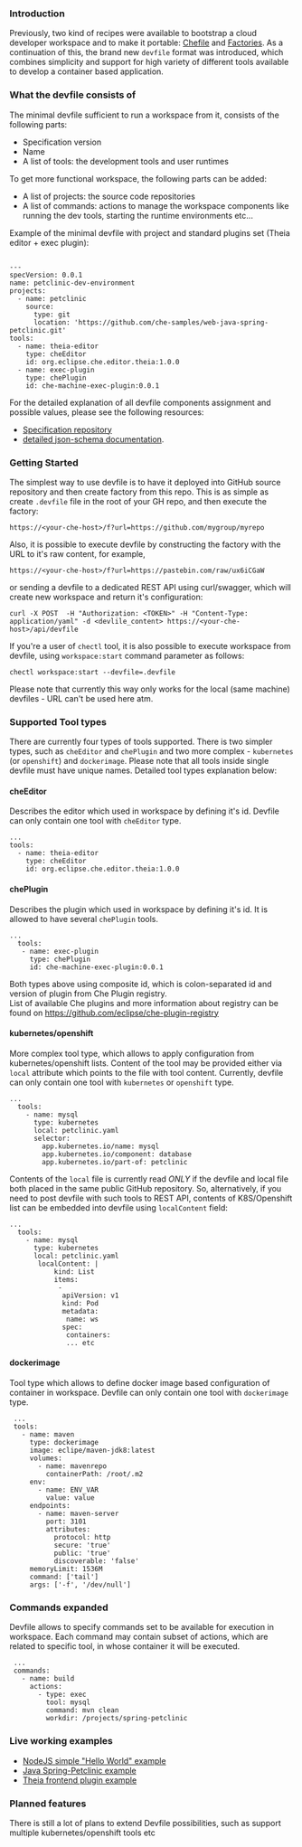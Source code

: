 

### Introduction
Previously, two kind of recipes were available to bootstrap a cloud developer workspace and to make it portable: [Chefile](https://www.eclipse.org/che/docs/chefile.html) 
and [Factories](https://www.eclipse.org/che/docs/factories-getting-started.html#try-a-factory).
As a continuation of this, the brand new `devfile` format was introduced, which combines simplicity and support for high variety of different tools available to develop a container based application.

### What the devfile consists of
The minimal devfile sufficient to run a workspace from it, consists of the following parts:
 - Specification version
 - Name
 - A list of tools: the development tools and user runtimes 
 
To get more functional workspace, the following parts can be added:
 - A list of projects: the source code repositories
 - A list of commands: actions to manage the workspace components like running the dev tools, starting the runtime environments etc...

Example of the minimal devfile with project and standard plugins set (Theia editor + exec plugin):

```

---
specVersion: 0.0.1
name: petclinic-dev-environment
projects:
  - name: petclinic
    source:
      type: git
      location: 'https://github.com/che-samples/web-java-spring-petclinic.git'
tools:
  - name: theia-editor
    type: cheEditor
    id: org.eclipse.che.editor.theia:1.0.0
  - name: exec-plugin
    type: chePlugin
    id: che-machine-exec-plugin:0.0.1
```
 
For the detailed explanation of all devfile components assignment and possible values, please see the following resources:
 - [Specification repository](https://github.com/redhat-developer/devfile)  
 - [detailed json-schema documentation](https://redhat-developer.github.io/devfile/devfile).

### Getting Started
The simplest way to use devfile is to have it deployed into GitHub source repository and then create factory from this repo.
This is as simple as create `.devfile` file in the root of your GH repo, and then execute the factory: 
```
https://<your-che-host>/f?url=https://github.com/mygroup/myrepo
```

Also, it is possible to execute devfile by constructing the factory with the URL to it's raw content, for example, 
```
https://<your-che-host>/f?url=https://pastebin.com/raw/ux6iCGaW
``` 
or sending a devfile to a dedicated REST API using curl/swagger, which will create new workspace and return it's configuration: 
```
curl -X POST  -H "Authorization: <TOKEN>" -H "Content-Type: application/yaml" -d <devlile_content> https://<your-che-host>/api/devfile
``` 

If you're a user of `chectl` tool, it is also possible to execute workspace from devfile, using `workspace:start` command 
parameter as follows:
```
chectl workspace:start --devfile=.devfile
```` 
Please note that currently this way only works for the local (same machine) devfiles - URL can't be used here atm.


 
### Supported Tool types
There are currently four types of tools supported. There is two simpler types, such as `cheEditor` and `chePlugin` and 
two more complex - `kubernetes` (or `openshift`) and `dockerimage`.
Please note that all tools inside single devfile must have unique names.
Detailed tool types explanation below:

#### cheEditor 
Describes the editor which used in workspace by defining it's id. 
Devfile can only contain one tool with `cheEditor` type.

```
...
tools:
  - name: theia-editor
    type: cheEditor
    id: org.eclipse.che.editor.theia:1.0.0
```

#### chePlugin
Describes the plugin which used in workspace by defining it's id. 
It is allowed to have several `chePlugin` tools.

```
...
  tools:
   - name: exec-plugin
     type: chePlugin
     id: che-machine-exec-plugin:0.0.1
```

Both types above using composite id, which is colon-separated id and version of plugin from Che Plugin registry.  
List of available Che plugins and more information about registry can be found on https://github.com/eclipse/che-plugin-registry 



#### kubernetes/openshift
More complex tool type, which allows to apply configuration from kubernetes/openshift lists. Content of the tool may be provided either via `local` attribute which points to the file with tool content.
Currently, devfile can only contain one tool with `kubernetes` or `openshift` type.
```
...
  tools:
    - name: mysql
      type: kubernetes
      local: petclinic.yaml
      selector:
        app.kubernetes.io/name: mysql
        app.kubernetes.io/component: database
        app.kubernetes.io/part-of: petclinic
```
Contents of the `local` file is currently read _ONLY_ if the devfile and local file both placed in the same public GitHub repository. 
So, alternatively, if you need to post devfile with such tools to REST API, contents of K8S/Openshift list can be embedded into devfile using `localContent` field:

```
...
  tools:
    - name: mysql
      type: kubernetes
      local: petclinic.yaml
       localContent: |
           kind: List
           items:
            -
             apiVersion: v1
             kind: Pod
             metadata:
              name: ws
             spec:
              containers:
              ... etc
```


#### dockerimage
Tool type which allows to define docker image based configuration of container in workspace.
Devfile can only contain one tool with `dockerimage` type. 

```
 ...
 tools:
   - name: maven
     type: dockerimage
     image: eclipe/maven-jdk8:latest
     volumes:
       - name: mavenrepo
         containerPath: /root/.m2
     env:
       - name: ENV_VAR
         value: value
     endpoints:
       - name: maven-server
         port: 3101
         attributes:
           protocol: http
           secure: 'true'
           public: 'true'
           discoverable: 'false'
     memoryLimit: 1536M
     command: ['tail']
     args: ['-f', '/dev/null']
```

### Commands expanded
Devfile allows to specify commands set to be available for execution in workspace. Each command may contain subset of actions, which are related to specific tool, in whose container it will be executed.


```
 ...
 commands:
   - name: build
     actions:
       - type: exec
         tool: mysql
         command: mvn clean
         workdir: /projects/spring-petclinic
```

### Live working examples

  - [NodeJS simple "Hello World" example](https://che.openshift.io/f?url=https://raw.githubusercontent.com/redhat-developer/devfile/master/samples/web-nodejs-sample/devfile.yml)
  - [Java Spring-Petclinic example](https://che.openshift.io/f?url=https://raw.githubusercontent.com/redhat-developer/devfile/master/samples/web-java-spring-petclinic/devfile.yml)
  - [Theia frontend plugin example](https://che.openshift.io/f?url=https://raw.githubusercontent.com/redhat-developer/devfile/master/samples/theia-hello-world-frontend-plugin/devfile.yml)

### Planned features
There is still a lot of plans to extend Devfile possibilities, such as support multiple kubernetes/openshift tools etc
